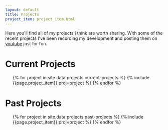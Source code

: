 ```yaml
---
layout: default
title: Projects
project_item: project_item.html
---
```


Here you'll find all of my projects I think are worth sharing. With some of the recent projects I've been recording my development and posting them on [youtube](https://www.youtube.com/channel/UCfgnY89MkCnR1Q0p-YpTyXg) just for fun.

<div id="project-container">
  <div class="project-list-div">
    <h1>Current Projects</h1>
    <ul class="project-list">
      {% for project in site.data.projects.current-projects %}
      {% include {{page.project_item}} proj=project %}
      {% endfor %}
    </ul>
  </div>

  <div class="project-list-div">
    <h1>Past Projects</h1>
    <ul class="project-list">
      {% for project in site.data.projects.past-projects %}
      {% include {{page.project_item}} proj=project %}
      {% endfor %}
    </ul>
  </div>
</div>
